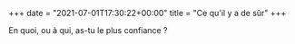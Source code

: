 +++
date = "2021-07-01T17:30:22+00:00"
title = "Ce qu'il y a de sûr"
+++

En quoi, ou à qui, as-tu le plus confiance ?
